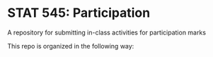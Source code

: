 # STAT 545: Participation

A repository for submitting in-class activities for participation marks

This repo is organized in the following way:


